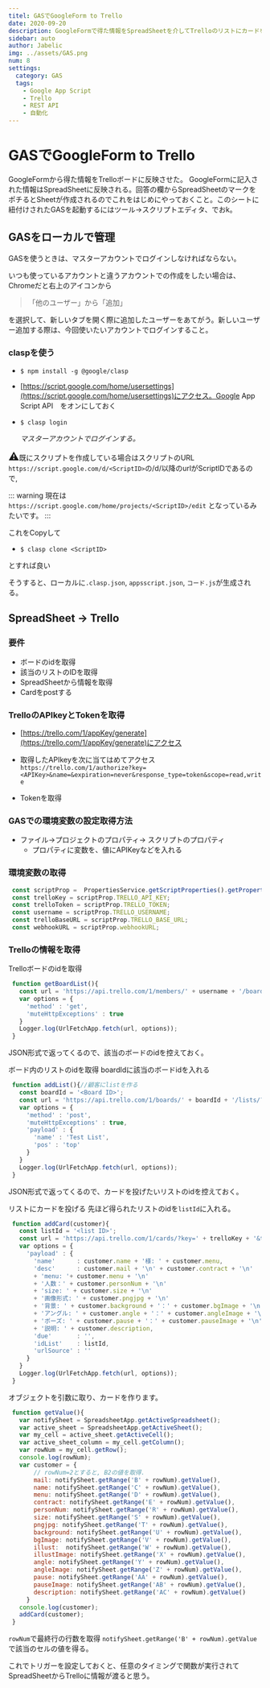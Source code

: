 ```yaml
---
titel: GASでGoogleForm to Trello
date: 2020-09-20
description: GoogleFormで得た情報をSpreadSheetを介してTrelloのリストにカードを生成する。
sidebar: auto
author: Jabelic
img: ../assets/GAS.png
num: 8
settings:
  category: GAS
  tags:
    - Google App Script
    - Trello
    - REST API
    - 自動化
---
```



# GASでGoogleForm to Trello
GoogleFormから得た情報をTrelloボードに反映させた。
GoogleFormに記入された情報はSpreadSheetに反映される。回答の欄からSpreadSheetのマークをポチるとSheetが作成されるのでこれをはじめにやっておくこと。このシートに紐付けされたGASを起動するにはツール→スクリプトエディタ、でおk。


## GASをローカルで管理

GASを使うときは、マスターアカウントでログインしなければならない。

いつも使っているアカウントと違うアカウントでの作成をしたい場合は、Chromeだと右上のアイコンから

>「他のユーザー」から「追加」

を選択して、新しいタブを開く際に追加したユーザーをあてがう。新しいユーザー追加する際は、今回使いたいアカウントでログインすること。


### claspを使う
- `$ npm install -g @google/clasp`

- [https://script.google.com/home/usersettings](https://script.google.com/home/usersettings)にアクセス。Google App Script API　をオンにしておく

- `$ clasp login`

     _マスターアカウントでログインする。_

<span style="font-size: 1.3rem;">:warning:</span>既にスクリプトを作成している場合はスクリプトのURL　`https://script.google.com/d/<ScriptID>`の/d/以降のurlがScriptIDであるので, 


::: warning 
現在は
`https://script.google.com/home/projects/<ScriptID>/edit`
となっているみたいです。
:::

これをCopyして

- `$ clasp clone <ScriptID>`

とすれば良い

そうすると、ローカルに`.clasp.json`, `appsscript.json`, `コード.js`が生成される。

## SpreadSheet -> Trello

### 要件
- ボードのidを取得
- 該当のリストのIDを取得
- SpreadSheetから情報を取得
- Cardをpostする

### TrelloのAPIkeyとTokenを取得

- [https://trello.com/1/appKey/generate](https://trello.com/1/appKey/generate)にアクセス
 
- 取得したAPIkeyを次に当てはめてアクセス
`https://trello.com/1/authorize?key=<APIKey>&name=&expiration=never&response_type=token&scope=read,write`

- Tokenを取得

### GASでの環境変数の設定取得方法

- ファイル→プロジェクトのプロパティ→ スクリプトのプロパティ
    - プロパティに変数を、値にAPIKeyなどを入れる

### 環境変数の取得


```js
 const scriptProp =  PropertiesService.getScriptProperties().getProperties();
 const trelloKey = scriptProp.TRELLO_API_KEY;
 const trelloToken = scriptProp.TRELLO_TOKEN;
 const username = scriptProp.TRELLO_USERNAME;
 const trelloBaseURL = scriptProp.TRELLO_BASE_URL;
 const webhookURL = scriptProp.webhookURL;
```


### Trelloの情報を取得

Trelloボードのidを取得

```js
 function getBoardList(){
   const url = 'https://api.trello.com/1/members/' + username + '/boards?key=' + trelloKey + '&token=' + trelloToken + '&fields=name';
   var options = {
     'method' : 'get',
     'muteHttpExceptions' : true
   }
   Logger.log(UrlFetchApp.fetch(url, options));
 }
```

JSON形式で返ってくるので、該当のボードのidを控えておく。

ボード内のリストのidを取得
 boardIdに該当のボードidを入れる

```js
 function addList(){//顧客にlistを作る
   const boardId = '<Board ID>';
   const url = 'https://api.trello.com/1/boards/' + boardId + '/lists/?key=' + trelloKey + '&token=' + trelloToken;
   var options = {
     'method' : 'post',
     'muteHttpExceptions' : true,
     'payload' : {
       'name' : 'Test List',
       'pos' : 'top'
     }
   }
   Logger.log(UrlFetchApp.fetch(url, options));
 }
```


JSON形式で返ってくるので、カードを投げたいリストのidを控えておく。


リストにカードを投げる
 先ほど得られたリストのidを`listId`に入れる。

```js
 function addCard(customer){
   const listId = '<list ID>';
   const url = 'https://api.trello.com/1/cards/?key=' + trelloKey + '&token=' + trelloToken;
   var options = {
     'payload' : {
       'name'      : customer.name + '様: ' + customer.menu,
       'desc'      : customer.mail + '\n' + customer.contract + '\n'
       + 'menu: '+ customer.menu + '\n'
       + '人数：' + customer.personNum + '\n'
       + 'size: ' + customer.size + '\n'
       + '画像形式: ' + customer.pngjpg + '\n'
       + '背景: ' + customer.background + '：' + customer.bgImage + '\n'
       + 'アングル: ' + customer.angle + '：' + customer.angleImage + '\n'
       + 'ポーズ: ' + customer.pause + '：' + customer.pauseImage + '\n'
       + '説明: ' + customer.description,
       'due'       : '',
       'idList'    : listId,
       'urlSource' : ''
     }
   }
   Logger.log(UrlFetchApp.fetch(url, options));
 }
```

オブジェクトを引数に取り、カードを作ります。

```js
 function getValue(){  
   var notifySheet = SpreadsheetApp.getActiveSpreadsheet();
   var active_sheet = SpreadsheetApp.getActiveSheet();
   var my_cell = active_sheet.getActiveCell();
   var active_sheet_column = my_cell.getColumn();
   var rowNum = my_cell.getRow();
   console.log(rowNum);
   var customer = {
       // rowNum=2とすると, B2の値を取得.
       mail: notifySheet.getRange('B' + rowNum).getValue(),
       name: notifySheet.getRange('C' + rowNum).getValue(),
       menu: notifySheet.getRange('D' + rowNum).getValue(),
       contract: notifySheet.getRange('E' + rowNum).getValue(),
       personNum: notifySheet.getRange('R' + rowNum).getValue(),
       size: notifySheet.getRange('S' + rowNum).getValue(),
       pngjpg: notifySheet.getRange('T' + rowNum).getValue(),
       background: notifySheet.getRange('U' + rowNum).getValue(),
       bgImage: notifySheet.getRange('V' + rowNum).getValue(),
       illust:  notifySheet.getRange('W' + rowNum).getValue(),
       illustImage: notifySheet.getRange('X' + rowNum).getValue(),
       angle: notifySheet.getRange('Y' + rowNum).getValue(),
       angleImage: notifySheet.getRange('Z' + rowNum).getValue(),
       pause: notifySheet.getRange('AA' + rowNum).getValue(),
       pauseImage: notifySheet.getRange('AB' + rowNum).getValue(),
       description: notifySheet.getRange('AC' + rowNum).getValue()
     }
   console.log(customer);
   addCard(customer);
 }
```

`rowNum`で最終行の行数を取得
`notifySheet.getRange('B' + rowNum).getValue`で該当のセルの値を得る。

これでトリガーを設定しておくと、任意のタイミングで関数が実行されてSpreadSheetからTrelloに情報が渡ると思う。


